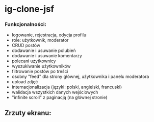 # ig-clone-jsf

### Funkcjonalności:
- logowanie, rejestracja, edycja profilu
- role: użytkownik, moderator
- CRUD postów
- dodawanie i usuwanie polubień
- dodawanie i usuwanie komentarzy
- polecani użytkownicy
- wyszukiwanie użytkowników
- filtrowanie postów po treści
- osobny "feed" dla strony głównej, użytkownika i panelu moderatora
- upload zdjęć
- internacjonalizacja (języki: polski, angielski, francuski)
- walidacja wszystkich danych wejściowych
- "infinite scroll" z paginacją (na głównej stronie)

## Zrzuty ekranu: